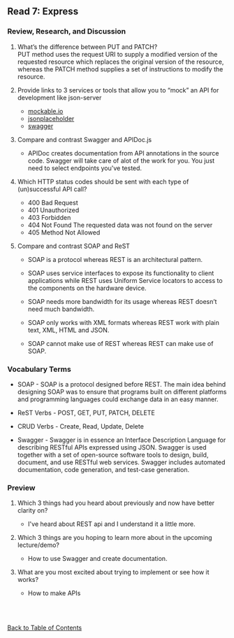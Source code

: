 ## Read 7: Express

### Review, Research, and Discussion

1. What’s the difference between PUT and PATCH?  
   PUT method uses the request URI to supply a modified version of the requested resource which replaces the original version of the resource, whereas the PATCH method supplies a set of instructions to modify the resource.

1. Provide links to 3 services or tools that allow you to “mock” an API for development like json-server

   - [mockable.io](https://www.mockable.io/)
   - [jsonplaceholder](https://jsonplaceholder.typicode.com/)
   - [swagger](https://swagger.io/)

1. Compare and contrast Swagger and APIDoc.js

   - APIDoc creates documentation from API annotations in the source code. Swagger will take care of alot of the work for you. You just need to select endpoints you've tested.

1. Which HTTP status codes should be sent with each type of (un)successful API call?

   - 400 Bad Request
   - 401 Unauthorized
   - 403 Forbidden
   - 404 Not Found The requested data was not found on the server
   - 405 Method Not Allowed

1. Compare and contrast SOAP and ReST

   - SOAP is a protocol whereas REST is an architectural pattern.

   - SOAP uses service interfaces to expose its functionality to client applications while REST uses Uniform Service locators to access to the components on the hardware device.
   - SOAP needs more bandwidth for its usage whereas REST doesn’t need much bandwidth.
   - SOAP only works with XML formats whereas REST work with plain text, XML, HTML and JSON.
   - SOAP cannot make use of REST whereas REST can make use of SOAP.

### Vocabulary Terms

- SOAP - SOAP is a protocol designed before REST. The main idea behind designing SOAP was to ensure that programs built on different platforms and programming languages could exchange data in an easy manner.

- ReST Verbs - POST, GET, PUT, PATCH, DELETE
- CRUD Verbs - Create, Read, Update, Delete
- Swagger - Swagger is in essence an Interface Description Language for describing RESTful APIs expressed using JSON. Swagger is used together with a set of open-source software tools to design, build, document, and use RESTful web services. Swagger includes automated documentation, code generation, and test-case generation.

### Preview

1. Which 3 things had you heard about previously and now have better clarity on?

   - I've heard about REST api and I understand it a little more.

1. Which 3 things are you hoping to learn more about in the upcoming lecture/demo?

   - How to use Swagger and create documentation.

1. What are you most excited about trying to implement or see how it works?
   - How to make APIs

<br>
<br>

[Back to Table of Contents](README.md)
